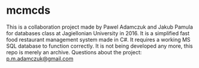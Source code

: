 # mcmcds

This is a collaboration project made by Pawel Adamczuk and Jakub Pamula for databases class at Jagiellonian University in 2016. 
It is a simplified fast food restaurant management system made in C#. It requires a working MS SQL database to function correctly.
It is not being developed any more, this repo is merely an archive. 
Questions about the project: p.m.adamczuk@gmail.com
